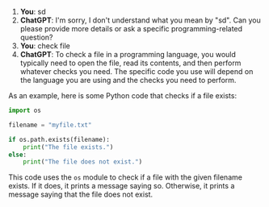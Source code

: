 1. **You**: sd
2. **ChatGPT**: I'm sorry, I don't understand what you mean by "sd". Can you please provide more details or ask a specific programming-related question?
3. **You**: check file
4. **ChatGPT**: To check a file in a programming language, you would typically need to open the file, read its contents, and then perform whatever checks you need. The specific code you use will depend on the language you are using and the checks you need to perform.

As an example, here is some Python code that checks if a file exists:

```python
import os

filename = "myfile.txt"

if os.path.exists(filename):
    print("The file exists.")
else:
    print("The file does not exist.")
```

This code uses the `os` module to check if a file with the given filename exists. If it does, it prints a message saying so. Otherwise, it prints a message saying that the file does not exist.